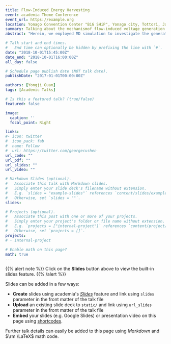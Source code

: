 ```yaml
---
title: Flow-Induced Energy Harvesting
event: academia Theme Conference
event_url: https://example.org
location: Yonago Convention Center "BiG SHiP", Yonago city, Tottori, Japan.
summary: Talking about the mechanismof flow-induced voltage generation and the effect of channel size, graphene area and simulated temperature on flow-induced voltage.
abstract: "Herein, we employed MD simulation to investigate the generation of flow-induced voltage through driving ILs over graphene nano-channel. The flow-induced voltage can be potentially applied in nanoelectromechanical systems and offer much promise for bio-molecular sensing and bio-medical fields."

# Talk start and end times.
#   End time can optionally be hidden by prefixing the line with `#`.
date: "2018-10-01T15:45:00Z"
date_end: "2018-10-01T16:00:00Z"
all_day: false

# Schedule page publish date (NOT talk date).
publishDate: "2017-01-01T00:00:00Z"

authors: [Yongji Guan]
tags: [Academic Talks]

# Is this a featured talk? (true/false)
featured: false

image:
  caption: ''
  focal_point: Right

links:
#- icon: twitter
#  icon_pack: fab
#  name: Follow
#  url: https://twitter.com/georgecushen
url_code: ""
url_pdf: ""
url_slides: ""
url_video: ""

# Markdown Slides (optional).
#   Associate this talk with Markdown slides.
#   Simply enter your slide deck's filename without extension.
#   E.g. `slides = "example-slides"` references `content/slides/example-slides.md`.
#   Otherwise, set `slides = ""`.
slides: 

# Projects (optional).
#   Associate this post with one or more of your projects.
#   Simply enter your project's folder or file name without extension.
#   E.g. `projects = ["internal-project"]` references `content/project/deep-learning/index.md`.
#   Otherwise, set `projects = []`.
projects:
# - internal-project

# Enable math on this page?
math: true
---
```


{{% alert note %}}
Click on the **Slides** button above to view the built-in slides feature.
{{% /alert %}}

Slides can be added in a few ways:

- **Create** slides using academia's [*Slides*](https://sourcethemes.com/academic/docs/managing-content/#create-slides) feature and link using `slides` parameter in the front matter of the talk file
- **Upload** an existing slide deck to `static/` and link using `url_slides` parameter in the front matter of the talk file
- **Embed** your slides (e.g. Google Slides) or presentation video on this page using [shortcodes](https://sourcethemes.com/academic/docs/writing-markdown-latex/).

Further talk details can easily be added to this page using *Markdown* and $\rm \LaTeX$ math code.
